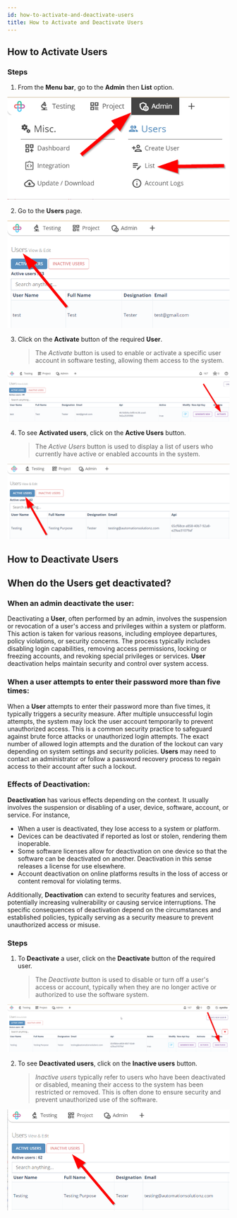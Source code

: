 ```yaml
---
id: how-to-activate-and-deactivate-users
title: How to Activate and Deactivate Users
---
```


## How to Activate Users

### Steps

1. From the **Menu bar**, go to the **Admin** then **List** option.

![](/img/how-tos/how-to-activate-and-deactivate-users/user-list.png)

2. Go to the **Users** page.

![](/img/how-tos/how-to-activate-and-deactivate-users/users-page.png)

3. Click on the **Activate** button of the required **User**.
   > The *Activate* button is used to enable or activate a specific user account in software testing, allowing them access to the system.

![](/img/how-tos/how-to-activate-and-deactivate-users/activate-user.png)

4. To see **Activated users**, click on the **Active Users** button.
   > The *Active Users* button is used to display a list of users who currently have active or enabled accounts in the system.

![](/img/how-tos/how-to-activate-and-deactivate-users/active-users.png)

## How to Deactivate Users

## When do the Users get deactivated?

### When an admin deactivate the user:

Deactivating a **User**, often performed by an admin, involves the suspension or revocation of a user's access and privileges within a system or platform. This action is taken for various reasons, including employee departures, policy violations, or security concerns. The process typically includes disabling login capabilities, removing access permissions, locking or freezing accounts, and revoking special privileges or services. **User** deactivation helps maintain security and control over system access.

### When a user attempts to enter their password more than five times:

When a **User** attempts to enter their password more than five times, it typically triggers a security measure. After multiple unsuccessful login attempts, the system may lock the user account temporarily to prevent unauthorized access. This is a common security practice to safeguard against brute force attacks or unauthorized login attempts. The exact number of allowed login attempts and the duration of the lockout can vary depending on system settings and security policies. **Users** may need to contact an administrator or follow a password recovery process to regain access to their account after such a lockout.

### Effects of Deactivation:

**Deactivation** has various effects depending on the context. It usually involves the suspension or disabling of a user, device, software, account, or service. For instance,  
- When a user is deactivated, they lose access to a system or platform.  
- Devices can be deactivated if reported as lost or stolen, rendering them inoperable.  
- Some software licenses allow for deactivation on one device so that the software can be deactivated on another. Deactivation in this sense releases a license for use elsewhere.  
- Account deactivation on online platforms results in the loss of access or content removal for violating terms.  

Additionally, **Deactivation** can extend to security features and services, potentially increasing vulnerability or causing service interruptions. The specific consequences of deactivation depend on the circumstances and established policies, typically serving as a security measure to prevent unauthorized access or misuse.

### Steps

1. To **Deactivate** a user, click on the **Deactivate** button of the required user.
   > The *Deactivate* button is used to disable or turn off a user's access or account, typically when they are no longer active or authorized to use the software system.

![](/img/how-tos/how-to-activate-and-deactivate-users/deactivate-user.png)

2. To see **Deactivated users**, click on the **Inactive users** button.
   > *Inactive users* typically refer to users who have been deactivated or disabled, meaning their access to the system has been restricted or removed. This is often done to ensure security and prevent unauthorized use of the software.

![](/img/how-tos/how-to-activate-and-deactivate-users/inactive-user.png)